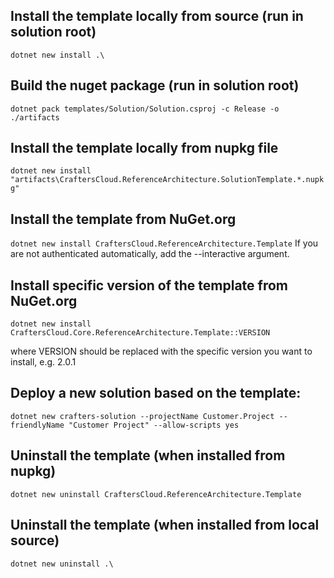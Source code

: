 ## Install the template locally from source (run in solution root)

``dotnet new install .\``

## Build the nuget package (run in solution root)

``dotnet pack templates/Solution/Solution.csproj -c Release -o ./artifacts ``

## Install the template locally from nupkg file

``dotnet new install "artifacts\CraftersCloud.ReferenceArchitecture.SolutionTemplate.*.nupkg"``

## Install the template from NuGet.org

``dotnet new install CraftersCloud.ReferenceArchitecture.Template``
If you are not authenticated automatically, add the --interactive argument.

## Install specific version of the template from NuGet.org

``dotnet new install CraftersCloud.Core.ReferenceArchitecture.Template::VERSION``

where VERSION should be replaced with the specific version you want to install, e.g. 2.0.1

## Deploy a new solution based on the template:

``dotnet new crafters-solution --projectName Customer.Project --friendlyName "Customer Project" --allow-scripts yes``

## Uninstall the template (when installed from nupkg)

``dotnet new uninstall CraftersCloud.ReferenceArchitecture.Template``

## Uninstall the template (when installed from local source)

``dotnet new uninstall .\``
